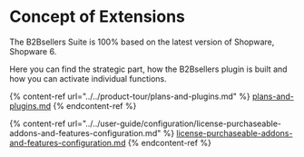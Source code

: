 # Concept of Extensions

The B2Bsellers Suite is 100% based on the latest version of Shopware, Shopware 6.

Here you can find the strategic part, how the B2Bsellers plugin is built and how you can activate individual functions.

{% content-ref url="../../product-tour/plans-and-plugins.md" %}
[plans-and-plugins.md](../../product-tour/plans-and-plugins.md)
{% endcontent-ref %}

{% content-ref url="../../user-guide/configuration/license-purchaseable-addons-and-features-configuration.md" %}
[license-purchaseable-addons-and-features-configuration.md](../../user-guide/configuration/license-purchaseable-addons-and-features-configuration.md)
{% endcontent-ref %}
